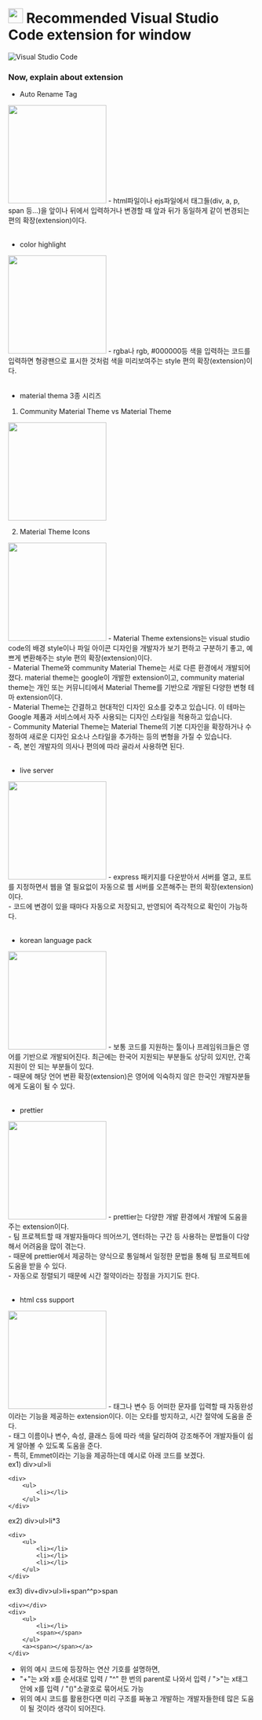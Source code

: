 <h1><img src="https://em-content.zobj.net/thumbs/160/microsoft/319/star_2b50.png" height="30px"/> Recommended Visual Studio Code extension for window</h1>

![Visual Studio Code](https://img.shields.io/badge/Visual%20Studio%20Code-0078d7.svg?style=for-the-badge&logo=visual-studio-code&logoColor=white)

<h3> Now, explain about extension </h3>

* Auto Rename Tag
<img src="https://formulahendry.gallerycdn.vsassets.io/extensions/formulahendry/auto-rename-tag/0.1.10/1644319230173/Microsoft.VisualStudio.Services.Icons.Default" width="200" height="200">
- html파일이나 ejs파일에서 태그들(div, a, p, span 등...)을 앞이나 뒤에서 입력하거나 변경할 때 앞과 뒤가 동일하게 같이 변경되는 편의 확장(extension)이다.<br><br>

* color highlight
<img src="https://uploads-ssl.webflow.com/5eb8fbee91fb65499c7f5f42/5efb66190e13b94325f2b654_Highlight%20picture.svg" width="200" height="200">
- rgba나 rgb, #000000등 색을 입력하는 코드를 입력하면 형광팬으로 표시한 것처럼 색을 미리보여주는 style 편의 확장(extension)이다.<br><br>

* material thema 3종 시리즈
1. Community Material Theme vs Material Theme
<img src="https://equinusocio.gallerycdn.vsassets.io/extensions/equinusocio/vsc-material-theme-icons/2.7.5/1681317599642/Microsoft.VisualStudio.Services.Icons.Default" width="200" height="200">

2. Material Theme Icons
<img src="https://equinusocio.gallerycdn.vsassets.io/extensions/equinusocio/vsc-material-theme/33.8.0/1679646907924/Microsoft.VisualStudio.Services.Icons.Default" width="200" height="200">
- Material Theme extensions는 visual studio code의 배경 style이나 파일 아이콘 디자인을 개발자가 보기 편하고 구분하기 좋고, 예쁘게 변환해주는 style 편의 확장(extension)이다.<br>
- Material Theme와 community Material Theme는 서로 다른 환경에서 개발되어졌다. material theme는 google이 개발한 extension이고, community material theme는 개인 또는 커뮤니티에서 Material Theme를 기반으로 개발된 다양한 변형 테마 extension이다.<br>
- Material Theme는 간결하고 현대적인 디자인 요소를 갖추고 있습니다. 이 테마는 Google 제품과 서비스에서 자주 사용되는 디자인 스타일을 적용하고 있습니다.<br>
- Community Material Theme는 Material Theme의 기본 디자인을 확장하거나 수정하여 새로운 디자인 요소나 스타일을 추가하는 등의 변형을 가질 수 있습니다.<br>
- 즉, 본인 개발자의 의사나 편의에 따라 골라서 사용하면 된다.<br><br>

* live server
<img src="https://ritwickdey.gallerycdn.vsassets.io/extensions/ritwickdey/liveserver/5.7.9/1661914858952/Microsoft.VisualStudio.Services.Icons.Default" width="200" height="200">
- express 패키지를 다운받아서 서버를 열고, 포트를 지정하면서 웹을 열 필요없이 자동으로 웹 서버를 오픈해주는 편의 확장(extension)이다.<br>
- 코드에 변경이 있을 때마다 자동으로 저장되고, 반영되어 즉각적으로 확인이 가능하다.<br><br>

* korean language pack
<img src="https://ms-ceintl.gallerycdn.vsassets.io/extensions/ms-ceintl/vscode-language-pack-ko/1.71.8240911/1661332910280/Microsoft.VisualStudio.Services.Icons.Default" width="200" height="200">
- 보통 코드를 지원하는 툴이나 프레임워크들은 영어를 기반으로 개발되어진다. 최근에는 한국어 지원되는 부분들도 상당히 있지만, 간혹 지원이 안 되는 부분들이 있다.<br>
- 때문에 해당 언어 변환 확장(extension)은 영어에 익숙하지 않은 한국인 개발자분들에게 도움이 될 수 있다.<br><br>

* prettier
<img src="https://prettier.io/icon.png" width="200" height="200">
- prettier는 다양한 개발 환경에서 개발에 도움을 주는 extension이다.<br>
- 팀 프로젝트할 때 개발자들마다 띄어쓰기, 엔터하는 구간 등 사용하는 문법들이 다양해서 어려움을 많이 겪는다.<br>
- 때문에 prettier에서 제공하는 양식으로 통일해서 일정한 문법을 통해 팀 프로젝트에 도움을 받을 수 있다.<br>
- 자동으로 정렬되기 때문에 시간 절약이라는 장점을 가지기도 한다.<br><br>

* html css support
<img src="https://ecmel.gallerycdn.vsassets.io/extensions/ecmel/vscode-html-css/1.13.1/1659218422410/Microsoft.VisualStudio.Services.Icons.Default" width="200" height="200">
- 태그나 변수 등 어떠한 문자를 입력할 때 자동완성이라는 기능을 제공하는 extension이다. 이는 오타를 방지하고, 시간 절약에 도움을 준다.<br>
- 태그 이름이나 변수, 속성, 클래스 등에 따라 색을 달리하여 강조해주어 개발자들이 쉽게 알아볼 수 있도록 도움을 준다.<br>
- 특히, Emmet이라는 기능을 제공하는데 예시로 아래 코드를 보겠다.<br>
ex1) div>ul>li

    <div>
        <ul>
            <li></li>
        </ul>
    </div>
ex2) div>ul>li*3

    <div>
        <ul>
            <li></li>
            <li></li>
            <li></li>
        </ul>
    </div>
ex3) div+div>ul>li+span^^p>span

    <div></div>
    <div>
        <ul>
            <li></li>
            <span></span>
        </ul>
        <a><span></span></a>
    </div>
- 위의 예시 코드에 등장하는 연산 기호를 설명하면,<br>
- "+"는 x와 x를 순서대로 입력 / "^" 한 번의 parent로 나와서 입력 / ">"는 x태그 안에 x를 입력 / "()"소괄호로 묶어서도 가능<br>
- 위의 예시 코드를 활용한다면 미리 구조를 짜놓고 개발하는 개발자들한테 많은 도움이 될 것이라 생각이 되어진다.<br><br>
